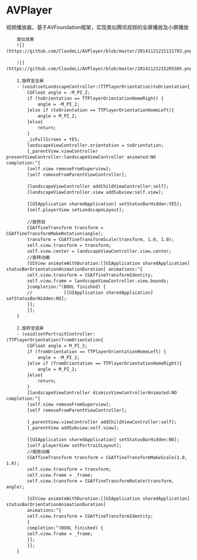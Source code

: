 # AVPlayer
视频播放器，基于AVFoundation框架，实现类似腾讯视频的全屏播放及小屏播放 

        类似效果
        ![](https://github.com/ClaudeLi/AVPlayer/blob/master/20141121215131793.png)

        ![](https://github.com/ClaudeLi/AVPlayer/blob/master/20141121215205505.png)

        1.旋转至全屏
        - (void)setLandscapeController:(TTPlayerOrientation)toOrientation{
            CGFloat angle = -M_PI_2;
            if (toOrientation == TTPlayerOrientationHomeRight) {
                angle = -M_PI_2;
            }else if (toOrientation == TTPlayerOrientationHomeLeft){
                angle = M_PI_2;
            }else{
                return;
            }
            _isFullScreen = YES;
            landscapeViewController.orientation = toOrientation;
            [_parentView.viewController presentViewController:landscapeViewController animated:NO completion:^{
            [self.view removeFromSuperview];
            [self removeFromParentViewController];

            [landscapeViewController addChildViewController:self];
            [landscapeViewController.view addSubview:self.view];

            [[UIApplication sharedApplication] setStatusBarHidden:YES];
            [self.playerView setLandscapeLayout];

            //旋转前
            CGAffineTransform transform = CGAffineTransformMakeRotation(angle);
            transform = CGAffineTransformScale(transform, 1.0, 1.0);
            self.view.transform = transform;
            self.view.center = landscapeViewController.view.center;
            //旋转动画
            [UIView animateWithDuration:[[UIApplication sharedApplication] statusBarOrientationAnimationDuration] animations:^{
            self.view.transform = CGAffineTransformIdentity;
            self.view.frame = landscapeViewController.view.bounds;
            }completion:^(BOOL finished) {
            //            [[UIApplication sharedApplication] setStatusBarHidden:NO];
            }];
            }];
        }
        
        2.旋转至竖屏
        - (void)setPortraitController:(TTPlayerOrientation)fromOrientation{
            CGFloat angle = M_PI_2;
            if (fromOrientation == TTPlayerOrientationHomeLeft) {
                angle = -M_PI_2;
            }else if (fromOrientation == TTPlayerOrientationHomeRight){
                angle = M_PI_2;
            }else{
                return;
            }
            [landscapeViewController dismissViewControllerAnimated:NO completion:^{
            [self.view removeFromSuperview];
            [self removeFromParentViewController];

            [_parentView.viewController addChildViewController:self];
            [_parentView addSubview:self.view];

            [[UIApplication sharedApplication] setStatusBarHidden:NO];
            [self.playerView setPortraitLayout];
            //缩放动画
            CGAffineTransform transform = CGAffineTransformMakeScale(1.0, 1.0);
            self.view.transform = transform;
            self.view.frame = _frame;
            self.view.transform = CGAffineTransformRotate(transform, angle);

            [UIView animateWithDuration:[[UIApplication sharedApplication] statusBarOrientationAnimationDuration]
            animations:^{
            self.view.transform = CGAffineTransformIdentity;
            }
            completion:^(BOOL finished) {
            self.view.frame = _frame;
            }];
            }];
        }
        
